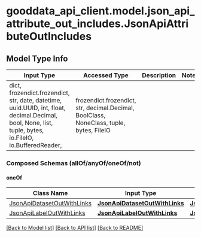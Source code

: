 # gooddata_api_client.model.json_api_attribute_out_includes.JsonApiAttributeOutIncludes

## Model Type Info
Input Type | Accessed Type | Description | Notes
------------ | ------------- | ------------- | -------------
dict, frozendict.frozendict, str, date, datetime, uuid.UUID, int, float, decimal.Decimal, bool, None, list, tuple, bytes, io.FileIO, io.BufferedReader,  | frozendict.frozendict, str, decimal.Decimal, BoolClass, NoneClass, tuple, bytes, FileIO |  | 

### Composed Schemas (allOf/anyOf/oneOf/not)
#### oneOf
Class Name | Input Type | Accessed Type | Description | Notes
------------- | ------------- | ------------- | ------------- | -------------
[JsonApiDatasetOutWithLinks](JsonApiDatasetOutWithLinks.md) | [**JsonApiDatasetOutWithLinks**](JsonApiDatasetOutWithLinks.md) | [**JsonApiDatasetOutWithLinks**](JsonApiDatasetOutWithLinks.md) |  | 
[JsonApiLabelOutWithLinks](JsonApiLabelOutWithLinks.md) | [**JsonApiLabelOutWithLinks**](JsonApiLabelOutWithLinks.md) | [**JsonApiLabelOutWithLinks**](JsonApiLabelOutWithLinks.md) |  | 

[[Back to Model list]](../../README.md#documentation-for-models) [[Back to API list]](../../README.md#documentation-for-api-endpoints) [[Back to README]](../../README.md)

